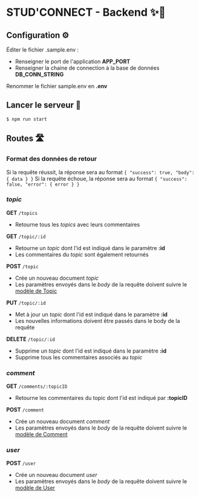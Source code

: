 # STUD'CONNECT - Backend ✨🔌

## Configuration ⚙️
Éditer le fichier .sample.env :
* Renseigner le port de l'application **APP_PORT**
* Renseigner la chaine de connection à la base de données **DB_CONN_STRING**

Renommer le fichier sample.env en **.env**

## Lancer le serveur 🏃
```
$ npm run start
```

## Routes 🛣
### Format des données de retour
Si la requête réussit, la réponse sera au format ```{ "success": true, "body": { data } }```
Si la requête échoue, la réponse sera au format ```{ "success": false, "error": { error } }```

### *topic*
**GET** ```/topics```
* Retourne tous les *topics* avec leurs commentaires

**GET** ```/topic/:id```
* Retourne un *topic* dont l'id est indiqué dans le paramètre **:id**
* Les commentaires du *topic* sont également retournés

**POST** ```/topic```
* Crée un nouveau document *topic*
* Les paramètres envoyés dans le *body* de la requête doivent suivre le [modèle de Topic](https://github.com/WildCodeSchool/2020-11-wns-paris-fantasticfork-projet-back/blob/api-v2/src/models/Topic.js)

**PUT** ```/topic/:id```
* Met à jour un *topic* dont l'id est indiqué dans le paramètre **:id**
* Les nouvelles informations doivent être passés dans le body de la requête

**DELETE** ```/topic/:id```
* Supprime un *topic* dont l'id est indiqué dans le paramètre **:id**
* Supprime tous les commentaires associés au *topic*

### *comment*
**GET** ```/comments/:topicID```
* Retourne les commentaires du topic dont l'id est indiqué par **:topicID**

**POST** ```/comment```
* Crée un nouveau document *comment*
* Les paramètres envoyés dans le *body* de la requête doivent suivre le [modèle de Comment](https://github.com/WildCodeSchool/2020-11-wns-paris-fantasticfork-projet-back/blob/api-v2/src/models/Comment.js)

### *user*
**POST** ```/user```
* Crée un nouveau document *user*
* Les paramètres envoyés dans le *body* de la requête doivent suivre le [modèle de User](https://github.com/WildCodeSchool/2020-11-wns-paris-fantasticfork-projet-back/blob/api-v2/src/models/User.js)

